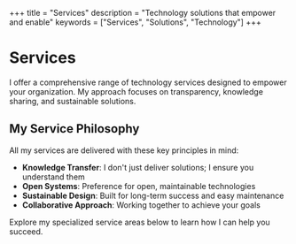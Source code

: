 +++
title = "Services"
description = "Technology solutions that empower and enable"
keywords = ["Services", "Solutions", "Technology"]
+++

# Services

I offer a comprehensive range of technology services designed to empower your organization. My approach focuses on transparency, knowledge sharing, and sustainable solutions.

## My Service Philosophy

All my services are delivered with these key principles in mind:

- **Knowledge Transfer**: I don't just deliver solutions; I ensure you understand them
- **Open Systems**: Preference for open, maintainable technologies
- **Sustainable Design**: Built for long-term success and easy maintenance
- **Collaborative Approach**: Working together to achieve your goals

Explore my specialized service areas below to learn how I can help you succeed.
